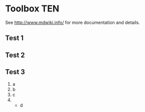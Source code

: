 # Toolbox TEN


See http://www.mdwiki.info/ for more documentation and details.

## Test 1


## Test 2


## Test 3

1. a
1. b
1. c
1. * d